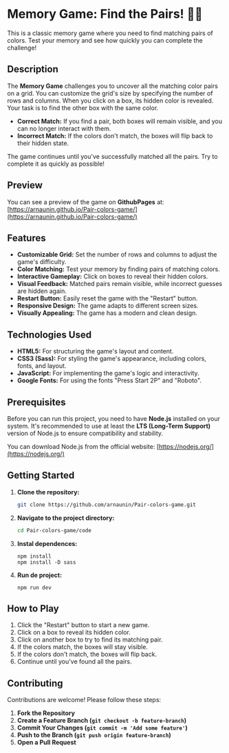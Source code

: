 # Memory Game: Find the Pairs! 🧠🎨

This is a classic memory game where you need to find matching pairs of colors. Test your memory and see how quickly you can complete the challenge!

## Description

The **Memory Game** challenges you to uncover all the matching color pairs on a grid. You can customize the grid's size by specifying the number of rows and columns. When you click on a box, its hidden color is revealed. Your task is to find the other box with the same color.

-   **Correct Match:** If you find a pair, both boxes will remain visible, and you can no longer interact with them.
-   **Incorrect Match:** If the colors don't match, the boxes will flip back to their hidden state.

The game continues until you've successfully matched all the pairs. Try to complete it as quickly as possible!

## Preview
You can see a preview of the game on **GithubPages** at: 
[https://arnaunin.github.io/Pair-colors-game/](https://arnaunin.github.io/Pair-colors-game/)


## Features

-   **Customizable Grid:** Set the number of rows and columns to adjust the game's difficulty.
-   **Color Matching:** Test your memory by finding pairs of matching colors.
-   **Interactive Gameplay:** Click on boxes to reveal their hidden colors.
-   **Visual Feedback:** Matched pairs remain visible, while incorrect guesses are hidden again.
-   **Restart Button:** Easily reset the game with the "Restart" button.
- **Responsive Design:** The game adapts to different screen sizes.
- **Visually Appealing:** The game has a modern and clean design.

## Technologies Used

-   **HTML5:** For structuring the game's layout and content.
-   **CSS3 (Sass):** For styling the game's appearance, including colors, fonts, and layout.
-   **JavaScript:** For implementing the game's logic and interactivity.
- **Google Fonts:** For using the fonts "Press Start 2P" and "Roboto".

## Prerequisites

Before you can run this project, you need to have **Node.js** installed on your system. It's recommended to use at least the **LTS (Long-Term Support)** version of Node.js to ensure compatibility and stability.

You can download Node.js from the official website: [https://nodejs.org/](https://nodejs.org/)


## Getting Started

1.  **Clone the repository:**
   
    ```bash
    git clone https://github.com/arnaunin/Pair-colors-game.git
    ```
    
3.  **Navigate to the project directory:**
   
    ```bash
    cd Pair-colors-game/code
    ```
    
5. **Instal dependences:**
   
   ```
   npm install
   npm install -D sass
   ```
   
7. **Run de project:**
   
   ```
   npm run dev
   ```

## How to Play

1.  Click the "Restart" button to start a new game.
2.  Click on a box to reveal its hidden color.
3.  Click on another box to try to find its matching pair.
4.  If the colors match, the boxes will stay visible.
5.  If the colors don't match, the boxes will flip back.
6.  Continue until you've found all the pairs.

## Contributing
Contributions are welcome! Please follow these steps:
1. **Fork the Repository**
2. **Create a Feature Branch (`git checkout -b feature-branch`)**
3. **Commit Your Changes (`git commit -m 'Add some feature'`)**
4. **Push to the Branch (`git push origin feature-branch`)**
5. **Open a Pull Request**
